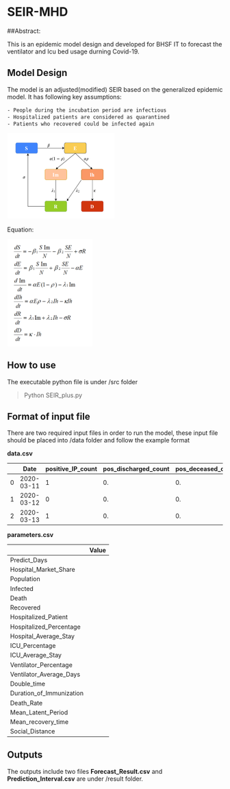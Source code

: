 # SEIR-MHD

##Abstract:

This is an epidemic model design and developed for BHSF IT to forecast the ventilator and Icu bed usage 
durning Covid-19.

## Model Design

The model is an adjusted(modified) SEIR based on the generalized epidemic model. It has following key assumptions:

	- People during the incubation period are infectious
	- Hospitalized patients are considered as quarantined
	- Patients who recovered could be infected again

<img src="./doc/structure.png" alt="stru"
	title="stru" width="250" height="200" />

Equation:

<img src="./doc/equation.png" alt="equ"
	title="equ" width="200" height="250" />

## How to use

The executable python file is under /src folder

>  Python SEIR_plus.py

## Format of input file

There are two required input files in order to run the model, these input file should be placed into /data folder and follow 
the example format

**data.csv** 

|   | Date       | positive_IP_count | pos_discharged_count | pos_deceased_count | current_vent | current_icu |
|---|------------|-------------------|----------------------|--------------------|--------------|-------------|
| 0 | 2020-03-11 | 1               | 0.                  | 0.                | 0            | 0           |
| 1 | 2020-03-12 | 0               | 0.                 | 0.                | 0            | 0           |
| 2 | 2020-03-13 | 1              | 0.                  | 0.                | 0            | 0           |


**parameters.csv**

|                          | Value                |
|--------------------------|----------------------|
| Predict_Days             |                  |
| Hospital_Market_Share    |                  |
| Population               |            |
| Infected                 |               |
| Death                    |                 |
| Recovered                |                   |
| Hospitalized_Patient     |                  |
| Hospitalized_Percentage  |  |
| Hospital_Average_Stay    |                 |
| ICU_Percentage           |   |
| ICU_Average_Stay         |                   |
| Ventilator_Percentage    |  |
| Ventilator_Average_Days  |                  |
| Double_time              |                   |
| Duration_of_Immunization |                  |
| Death_Rate               |                 |
| Mean_Latent_Period       |                  |
| Mean_recovery_time       |                  |
| Social_Distance          |                   |


## Outputs

The outputs include two files **Forecast_Result.csv** and **Prediction_Interval.csv** are under /result folder.







